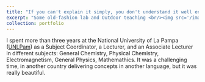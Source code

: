 ```yaml
---
title: "If you can't explain it simply, you don't understand it well enough. A.E"
excerpt: "Some old-fashion lab and Outdoor teaching <br/><img src='/images/agro.png'>"
collection: portfolio
---
```


I spent more than three years at the National University of La Pampa ([UNLPam](https://www.unlpam.edu.ar/)) as a Subject Coordinator, a Lecturer, and an Associate Lecturer in different subjects: General Chemistry, Physical Chemistry, Electromagnetism, General Physics, Mathemathics. It was a challenging time, in another country delivering concepts in another language, but it was really beautiful. 

